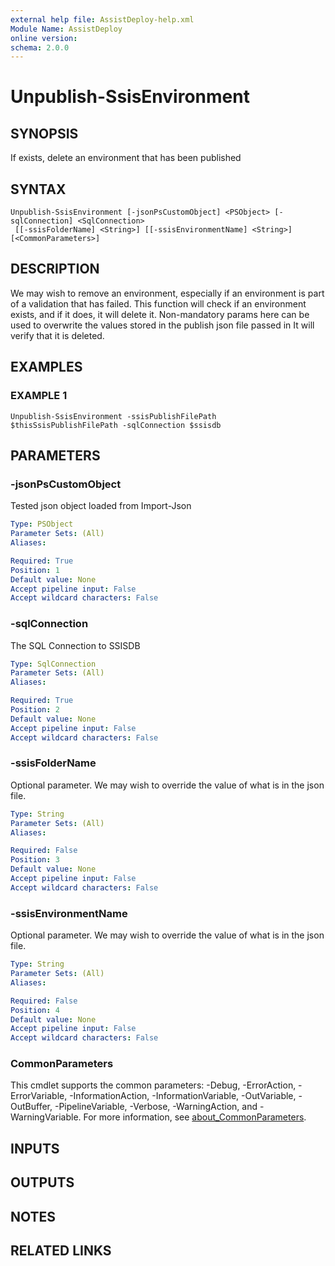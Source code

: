 ```yaml
---
external help file: AssistDeploy-help.xml
Module Name: AssistDeploy
online version:
schema: 2.0.0
---
```


# Unpublish-SsisEnvironment

## SYNOPSIS
If exists, delete an environment that has been published

## SYNTAX

```
Unpublish-SsisEnvironment [-jsonPsCustomObject] <PSObject> [-sqlConnection] <SqlConnection>
 [[-ssisFolderName] <String>] [[-ssisEnvironmentName] <String>] [<CommonParameters>]
```

## DESCRIPTION
We may wish to remove an environment, especially if an environment is part of a validation that has failed.
This function will check if an environment exists, and if it does, it will delete it.
Non-mandatory params here can be used to overwrite the values stored in the publish json file passed in
It will verify that it is deleted.

## EXAMPLES

### EXAMPLE 1
```
Unpublish-SsisEnvironment -ssisPublishFilePath $thisSsisPublishFilePath -sqlConnection $ssisdb
```

## PARAMETERS

### -jsonPsCustomObject
Tested json object loaded from Import-Json

```yaml
Type: PSObject
Parameter Sets: (All)
Aliases:

Required: True
Position: 1
Default value: None
Accept pipeline input: False
Accept wildcard characters: False
```

### -sqlConnection
The SQL Connection to SSISDB

```yaml
Type: SqlConnection
Parameter Sets: (All)
Aliases:

Required: True
Position: 2
Default value: None
Accept pipeline input: False
Accept wildcard characters: False
```

### -ssisFolderName
Optional parameter.
We may wish to override the value of what is in the json file.

```yaml
Type: String
Parameter Sets: (All)
Aliases:

Required: False
Position: 3
Default value: None
Accept pipeline input: False
Accept wildcard characters: False
```

### -ssisEnvironmentName
Optional parameter.
We may wish to override the value of what is in the json file.

```yaml
Type: String
Parameter Sets: (All)
Aliases:

Required: False
Position: 4
Default value: None
Accept pipeline input: False
Accept wildcard characters: False
```

### CommonParameters
This cmdlet supports the common parameters: -Debug, -ErrorAction, -ErrorVariable, -InformationAction, -InformationVariable, -OutVariable, -OutBuffer, -PipelineVariable, -Verbose, -WarningAction, and -WarningVariable. For more information, see [about_CommonParameters](http://go.microsoft.com/fwlink/?LinkID=113216).

## INPUTS

## OUTPUTS

## NOTES

## RELATED LINKS
